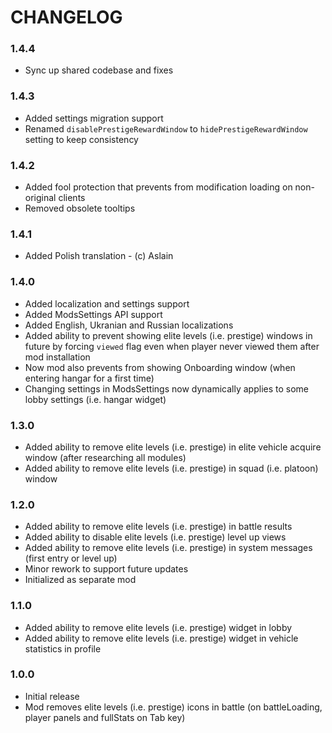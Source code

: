 # CHANGELOG

### 1.4.4

- Sync up shared codebase and fixes

### 1.4.3

- Added settings migration support
- Renamed `disablePrestigeRewardWindow` to `hidePrestigeRewardWindow` setting to keep consistency

### 1.4.2

- Added fool protection that prevents from modification loading on non-original clients
- Removed obsolete tooltips

### 1.4.1

- Added Polish translation - (c) Aslain

### 1.4.0

- Added localization and settings support
- Added ModsSettings API support
- Added English, Ukranian and Russian localizations
- Added ability to prevent showing elite levels (i.e. prestige) windows in future by forcing `viewed` flag even when player never viewed them after mod installation
- Now mod also prevents from showing Onboarding window (when entering hangar for a first time)
- Changing settings in ModsSettings now dynamically applies to some lobby settings (i.e. hangar widget)

### 1.3.0

- Added ability to remove elite levels (i.e. prestige) in elite vehicle acquire window (after researching all modules)
- Added ability to remove elite levels (i.e. prestige) in squad (i.e. platoon) window

### 1.2.0

- Added ability to remove elite levels (i.e. prestige) in battle results
- Added ability to disable elite levels (i.e. prestige) level up views 
- Added ability to remove elite levels (i.e. prestige) in system messages (first entry or level up)
- Minor rework to support future updates
- Initialized as separate mod

### 1.1.0

- Added ability to remove elite levels (i.e. prestige) widget in lobby
- Added ability to remove elite levels (i.e. prestige) widget in vehicle statistics in profile

### 1.0.0

- Initial release
- Mod removes elite levels (i.e. prestige) icons in battle (on battleLoading, player panels and fullStats on Tab key)
